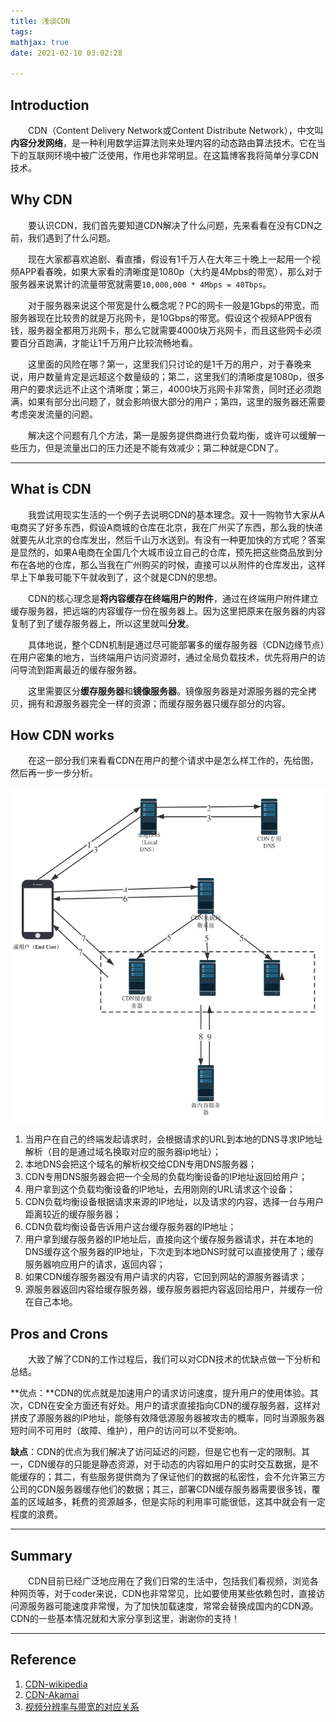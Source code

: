 ```yaml
---
title: 浅谈CDN
tags:
mathjax: true
date: 2021-02-10 03:02:28

---
```


## Introduction

&emsp;&emsp;CDN（Content Delivery Network或Content Distribute Network），中文叫**内容分发网络**，是一种利用数学运算法则来处理内容的动态路由算法技术。它在当下的互联网环境中被广泛使用，作用也非常明显。在这篇博客我将简单分享CDN技术。

<!-- more -->

## Why CDN

&emsp;&emsp;要认识CDN，我们首先要知道CDN解决了什么问题，先来看看在没有CDN之前，我们遇到了什么问题。

&emsp;&emsp;现在大家都喜欢追剧、看直播，假设有1千万人在大年三十晚上一起用一个视频APP看春晚，如果大家看的清晰度是1080p（大约是4Mpbs的带宽），那么对于服务器来说累计的流量带宽就需要`10,000,000 * 4Mbps = 40Tbps`。

&emsp;&emsp;对于服务器来说这个带宽是什么概念呢？PC的网卡一般是1Gbps的带宽，而服务器现在比较贵的就是万兆网卡，是10Gbps的带宽。假设这个视频APP很有钱，服务器全都用万兆网卡，那么它就需要4000块万兆网卡，而且这些网卡必须要百分百跑满，才能让1千万用户比较流畅地看。

&emsp;&emsp;这里面的风险在哪？第一，这里我们只讨论的是1千万的用户，对于春晚来说，用户数量肯定是远超这个数量级的；第二，这里我们的清晰度是1080p，很多用户的要求远远不止这个清晰度；第三，4000块万兆网卡非常贵，同时还必须跑满，如果有部分出问题了，就会影响很大部分的用户；第四，这里的服务器还需要考虑突发流量的问题。

&emsp;&emsp;解决这个问题有几个方法，第一是服务提供商进行负载均衡，或许可以缓解一些压力，但是流量出口的压力还是不能有效减少；第二种就是CDN了。

------

## What is CDN

&emsp;&emsp;我尝试用现实生活的一个例子去说明CDN的基本理念。双十一购物节大家从A电商买了好多东西，假设A商城的仓库在北京，我在广州买了东西，那么我的快递就要先从北京的仓库发出，然后千山万水送到。有没有一种更加快的方式呢？答案是显然的，如果A电商在全国几个大城市设立自己的仓库，预先把这些商品放到分布在各地的仓库，那么当我在广州购买的时候，直接可以从附件的仓库发出，这样早上下单我可能下午就收到了，这个就是CDN的思想。

&emsp;&emsp;CDN的核心理念是**将内容缓存在终端用户的附件**，通过在终端用户附件建立缓存服务器，把远端的内容缓存一份在服务器上。因为这里把原来在服务器的内容复制了到了缓存服务器上，所以这里就叫**分发**。

&emsp;&emsp;具体地说，整个CDN机制是通过尽可能部署多的缓存服务器（CDN边缘节点）在用户密集的地方，当终端用户访问资源时，通过全局负载技术，优先将用户的访问导流到距离最近的缓存服务器。

&emsp;&emsp;这里需要区分**缓存服务器**和**镜像服务器**。镜像服务器是对源服务器的完全拷贝，拥有和源服务器完全一样的资源；而缓存服务器只缓存部分的内容。

## How CDN works

&emsp;&emsp;在这一部分我们来看看CDN在用户的整个请求中是怎么样工作的，先给图，然后再一步一步分析。

![CDN WorkFlow](/images/CDN.png)

1. 当用户在自己的终端发起请求时，会根据请求的URL到本地的DNS寻求IP地址解析（目的是通过域名换取对应的服务器ip地址）；
2. 本地DNS会把这个域名的解析权交给CDN专用DNS服务器；
3. CDN专用DNS服务器会把一个全局的负载均衡设备的IP地址返回给用户；
4. 用户拿到这个负载均衡设备的IP地址，去用刚刚的URL请求这个设备；
5. CDN负载均衡设备根据请求来源的IP地址，以及请求的内容，选择一台与用户距离较近的缓存服务器；
6. CDN负载均衡设备告诉用户这台缓存服务器的IP地址；
7. 用户拿到缓存服务器的IP地址后，直接向这个缓存服务器请求，并在本地的DNS缓存这个服务器的IP地址，下次走到本地DNS时就可以直接使用了；缓存服务器响应用户的请求，返回内容；
8. 如果CDN缓存服务器没有用户请求的内容，它回到网站的源服务器请求；
9. 源服务器返回内容给缓存服务器，缓存服务器把内容返回给用户，并缓存一份在自己本地。

## Pros and Crons

&emsp;&emsp;大致了解了CDN的工作过程后，我们可以对CDN技术的优缺点做一下分析和总结。 

**优点：**CDN的优点就是加速用户的请求访问速度，提升用户的使用体验。其次，CDN在安全方面还有好处。用户的请求直接指向CDN的缓存服务器，这样对拼皮了源服务器的IP地址，能够有效降低源服务器被攻击的概率，同时当源服务器短时间不可用时（故障、维护），用户的访问可以不受影响。

**缺点**：CDN的优点为我们解决了访问延迟的问题，但是它也有一定的限制。其一，CDN缓存的只能是静态资源，对于动态的内容如用户的实时交互数据，是不能缓存的；其二，有些服务提供商为了保证他们的数据的私密性，会不允许第三方公司的CDN服务器缓存他们的数据；其三，部署CDN缓存服务器需要很多钱，覆盖的区域越多，耗费的资源越多，但是实际的利用率可能很低，这其中就会有一定程度的浪费。

------

## Summary

&emsp;&emsp;CDN目前已经广泛地应用在了我们日常的生活中，包括我们看视频，浏览各种网页等，对于coder来说，CDN也非常常见，比如要使用某些依赖包时，直接访问源服务器可能速度非常慢，为了加快加载速度，常常会替换成国内的CDN源。CDN的一些基本情况就和大家分享到这里，谢谢你的支持！

------

## Reference

1. [CDN-wikipedia](https://en.wikipedia.org/wiki/Content_delivery_network)
2. [CDN-Akamai](https://www.akamai.com/us/en/cdn/what-is-a-cdn.jsp)
3. [视频分辨率与带宽的对应关系](https://blog.csdn.net/jinyidong/article/details/98954233)
